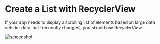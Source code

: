 # Create a List with RecyclerView

If your app needs to display a scrolling list of elements 
based on large data sets (or data that frequently changes), you should use RecyclerView


![screenshot](https://github.com/MehmetAliSicak/AndroidApplicationDevelopmentWithKotlin/UserInterface/RecyclerViewApp/appimage/recyclerview-project-screen-phone.PNG)
